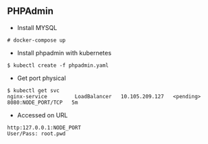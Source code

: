 ## PHPAdmin
* Install MYSQL
```
# docker-compose up
```
* Install phpadmin with kubernetes
```
$ kubectl create -f phpadmin.yaml
```
* Get port physical
```
$ kubectl get svc
nginx-service         LoadBalancer   10.105.209.127   <pending>     8080:NODE_PORT/TCP   5m

```
* Accessed on URL
```
http:127.0.0.1:NODE_PORT
User/Pass: root.pwd
```